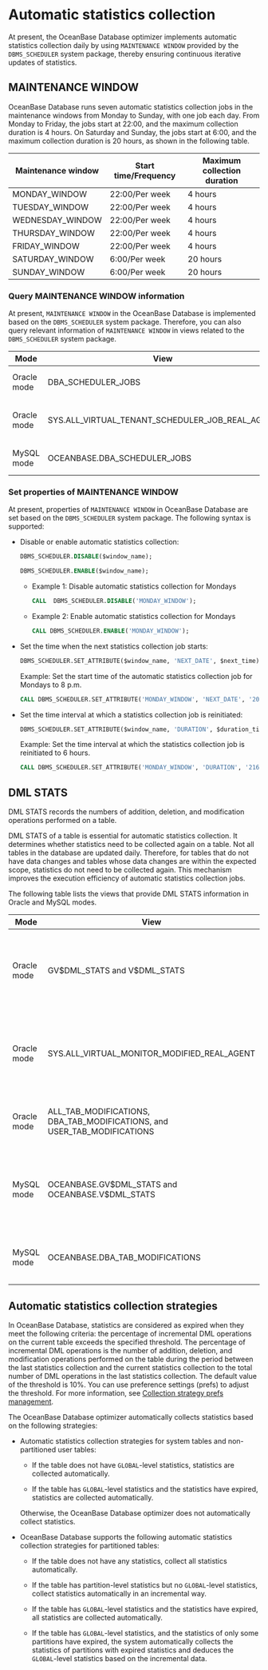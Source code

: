 # Automatic statistics collection

At present, the OceanBase Database optimizer implements automatic statistics collection daily by using `MAINTENANCE WINDOW` provided by the `DBMS_SCHEDULER` system package, thereby ensuring continuous iterative updates of statistics.

## MAINTENANCE WINDOW

OceanBase Database runs seven automatic statistics collection jobs in the maintenance windows from Monday to Sunday, with one job each day. From Monday to Friday, the jobs start at 22:00, and the maximum collection duration is 4 hours. On Saturday and Sunday, the jobs start at 6:00, and the maximum collection duration is 20 hours, as shown in the following table.

| Maintenance window | Start time/Frequency | Maximum collection duration |
| --- | --- | --- |
| MONDAY_WINDOW | 22:00/Per week | 4 hours |
| TUESDAY_WINDOW | 22:00/Per week | 4 hours |
| WEDNESDAY_WINDOW | 22:00/Per week | 4 hours |
| THURSDAY_WINDOW | 22:00/Per week | 4 hours |
| FRIDAY_WINDOW | 22:00/Per week | 4 hours |
| SATURDAY_WINDOW | 6:00/Per week | 20 hours |
| SUNDAY_WINDOW | 6:00/Per week | 20 hours |

### Query MAINTENANCE WINDOW information

At present, `MAINTENANCE WINDOW` in the OceanBase Database is implemented based on the `DBMS_SCHEDULER` system package. Therefore, you can also query relevant information of `MAINTENANCE WINDOW` in views related to the `DBMS_SCHEDULER` system package.

| Mode | View | Description |
| --- | --- | --- |
| Oracle mode | DBA_SCHEDULER_JOBS | Displays information about jobs. |
| Oracle mode | SYS.ALL_VIRTUAL_TENANT_SCHEDULER_JOB_REAL_AGENT | The agent table that displays job information. |
| MySQL mode | OCEANBASE.DBA_SCHEDULER_JOBS | Displays information about jobs. |

### Set properties of MAINTENANCE WINDOW

At present, properties of `MAINTENANCE WINDOW` in OceanBase Database are set based on the `DBMS_SCHEDULER` system package. The following syntax is supported:

* Disable or enable automatic statistics collection:

   ```sql
   DBMS_SCHEDULER.DISABLE($window_name);

   DBMS_SCHEDULER.ENABLE($window_name);
   ```

   * Example 1: Disable automatic statistics collection for Mondays

      ```sql
      CALL  DBMS_SCHEDULER.DISABLE('MONDAY_WINDOW');
      ```

   * Example 2: Enable automatic statistics collection for Mondays

      ```sql
      CALL DBMS_SCHEDULER.ENABLE('MONDAY_WINDOW');
      ```

* Set the time when the next statistics collection job starts:

   ```sql
   DBMS_SCHEDULER.SET_ATTRIBUTE($window_name, 'NEXT_DATE', $next_time);
   ```

   Example: Set the start time of the automatic statistics collection job for Mondays to 8 p.m.

   ```sql
   CALL DBMS_SCHEDULER.SET_ATTRIBUTE('MONDAY_WINDOW', 'NEXT_DATE', '2022-09-12 20:00:00');
   ```

* Set the time interval at which a statistics collection job is reinitiated:

   ```sql
   DBMS_SCHEDULER.SET_ATTRIBUTE($window_name, 'DURATION', $duration_time);
   ```

   Example: Set the time interval at which the statistics collection job is reinitiated to 6 hours.

   ```sql
   CALL DBMS_SCHEDULER.SET_ATTRIBUTE('MONDAY_WINDOW', 'DURATION', '21600s');
   ```

## DML STATS

DML STATS records the numbers of addition, deletion, and modification operations performed on a table.

DML STATS of a table is essential for automatic statistics collection. It determines whether statistics need to be collected again on a table. Not all tables in the database are updated daily. Therefore, for tables that do not have data changes and tables whose data changes are within the expected scope, statistics do not need to be collected again. This mechanism improves the execution efficiency of automatic statistics collection jobs.

The following table lists the views that provide DML STATS information in Oracle and MySQL modes.

| Mode | View | Description                                                                 |
| --- | --- |-----------------------------------------------------------------------------|
| Oracle mode | GV\$DML_STATS and V\$DML_STATS | Displays the DML STATS information of tables recorded in the virtual table. |
| Oracle mode | SYS.ALL_VIRTUAL_MONITOR_MODIFIED_REAL_AGENT | Displays the DML STATS information of tables recorded in the agent table.   |
| Oracle mode | ALL_TAB_MODIFICATIONS, DBA_TAB_MODIFICATIONS, and USER_TAB_MODIFICATIONS | Displays all the DML STATS information in the table.                        |
| MySQL mode | OCEANBASE.GV\$DML_STATS and OCEANBASE.V\$DML_STATS | Displays the DML STATS information of tables recorded in the virtual table. |
| MySQL mode | OCEANBASE.DBA_TAB_MODIFICATIONS | Displays all the DML STATS information in the table.                        |

## Automatic statistics collection strategies

In OceanBase Database, statistics are considered as expired when they meet the following criteria: the percentage of incremental DML operations on the current table exceeds the specified threshold. The percentage of incremental DML operations is the number of addition, deletion, and modification operations performed on the table during the period between the last statistics collection and the current statistics collection to the total number of DML operations in the last statistics collection. The default value of the threshold is 10%. You can use preference settings (prefs) to adjust the threshold. For more information, see [Collection strategy prefs management](../300.statistics-management/700.collection-policy-configuration-items-prefs-management.md).

The OceanBase Database optimizer automatically collects statistics based on the following strategies:

* Automatic statistics collection strategies for system tables and non-partitioned user tables:

   * If the table does not have `GLOBAL`-level statistics, statistics are collected automatically.

   * If the table has `GLOBAL`-level statistics and the statistics have expired, statistics are collected automatically.

   Otherwise, the OceanBase Database optimizer does not automatically collect statistics.

* OceanBase Database supports the following automatic statistics collection strategies for partitioned tables:

   * If the table does not have any statistics, collect all statistics automatically.

   * If the table has partition-level statistics but no `GLOBAL`-level statistics, collect statistics automatically in an incremental way.

   * If the table has `GLOBAL`-level statistics and the statistics have expired, all statistics are collected automatically.

   * If the table has `GLOBAL`-level statistics, and the statistics of only some partitions have expired, the system automatically collects the statistics of partitions with expired statistics and deduces the `GLOBAL`-level statistics based on the incremental data.

